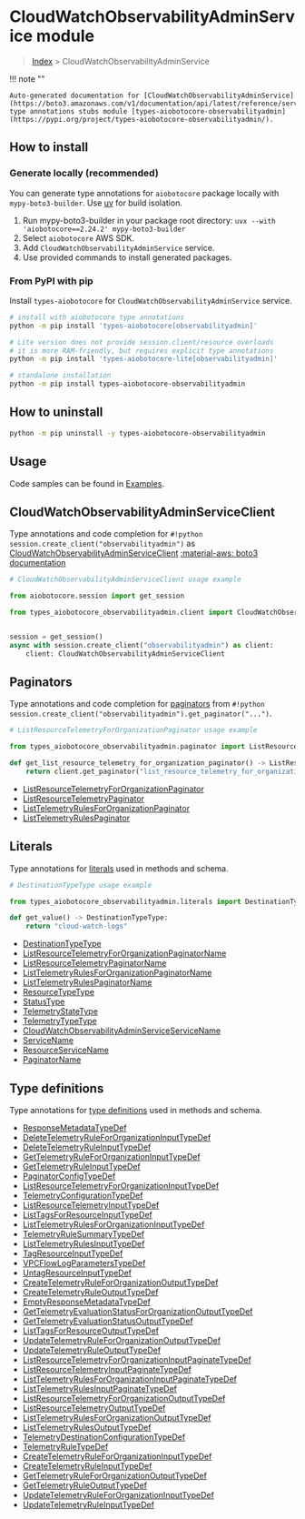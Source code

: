 # CloudWatchObservabilityAdminService module

> [Index](../README.md) > CloudWatchObservabilityAdminService


!!! note ""

    Auto-generated documentation for [CloudWatchObservabilityAdminService](https://boto3.amazonaws.com/v1/documentation/api/latest/reference/services/observabilityadmin.html#cloudwatchobservabilityadminservice)
    type annotations stubs module [types-aiobotocore-observabilityadmin](https://pypi.org/project/types-aiobotocore-observabilityadmin/).

## How to install

### Generate locally (recommended)

You can generate type annotations for `aiobotocore` package locally with `mypy-boto3-builder`.
Use [uv](https://docs.astral.sh/uv/getting-started/installation/) for build isolation.

1. Run mypy-boto3-builder in your package root directory: `uvx --with 'aiobotocore==2.24.2' mypy-boto3-builder`
1. Select `aiobotocore` AWS SDK.
1. Add `CloudWatchObservabilityAdminService` service.
1. Use provided commands to install generated packages.



### From PyPI with pip

Install `types-aiobotocore` for `CloudWatchObservabilityAdminService` service.

```bash
# install with aiobotocore type annotations
python -m pip install 'types-aiobotocore[observabilityadmin]'

# Lite version does not provide session.client/resource overloads
# it is more RAM-friendly, but requires explicit type annotations
python -m pip install 'types-aiobotocore-lite[observabilityadmin]'

# standalone installation
python -m pip install types-aiobotocore-observabilityadmin
```



## How to uninstall

```bash
python -m pip uninstall -y types-aiobotocore-observabilityadmin
```

## Usage

Code samples can be found in [Examples](./usage.md).

## CloudWatchObservabilityAdminServiceClient

Type annotations and code completion for  `#!python session.create_client("observabilityadmin")` as [CloudWatchObservabilityAdminServiceClient](./client.md)
[:material-aws: boto3 documentation](https://boto3.amazonaws.com/v1/documentation/api/latest/reference/services/observabilityadmin.html#CloudWatchObservabilityAdminService.Client)

```python
# CloudWatchObservabilityAdminServiceClient usage example

from aiobotocore.session import get_session

from types_aiobotocore_observabilityadmin.client import CloudWatchObservabilityAdminServiceClient


session = get_session()
async with session.create_client("observabilityadmin") as client:
    client: CloudWatchObservabilityAdminServiceClient
```


## Paginators

Type annotations and code completion for
[paginators](./paginators.md)
from `#!python session.create_client("observabilityadmin").get_paginator("...")`.

```python
# ListResourceTelemetryForOrganizationPaginator usage example

from types_aiobotocore_observabilityadmin.paginator import ListResourceTelemetryForOrganizationPaginator

def get_list_resource_telemetry_for_organization_paginator() -> ListResourceTelemetryForOrganizationPaginator:
    return client.get_paginator("list_resource_telemetry_for_organization"))
```

- [ListResourceTelemetryForOrganizationPaginator](./paginators.md#listresourcetelemetryfororganizationpaginator)
- [ListResourceTelemetryPaginator](./paginators.md#listresourcetelemetrypaginator)
- [ListTelemetryRulesForOrganizationPaginator](./paginators.md#listtelemetryrulesfororganizationpaginator)
- [ListTelemetryRulesPaginator](./paginators.md#listtelemetryrulespaginator)








## Literals

Type annotations for [literals](./literals.md) used in methods and schema.

```python
# DestinationTypeType usage example

from types_aiobotocore_observabilityadmin.literals import DestinationTypeType

def get_value() -> DestinationTypeType:
    return "cloud-watch-logs"
```

- [DestinationTypeType](./literals.md#destinationtypetype)
- [ListResourceTelemetryForOrganizationPaginatorName](./literals.md#listresourcetelemetryfororganizationpaginatorname)
- [ListResourceTelemetryPaginatorName](./literals.md#listresourcetelemetrypaginatorname)
- [ListTelemetryRulesForOrganizationPaginatorName](./literals.md#listtelemetryrulesfororganizationpaginatorname)
- [ListTelemetryRulesPaginatorName](./literals.md#listtelemetryrulespaginatorname)
- [ResourceTypeType](./literals.md#resourcetypetype)
- [StatusType](./literals.md#statustype)
- [TelemetryStateType](./literals.md#telemetrystatetype)
- [TelemetryTypeType](./literals.md#telemetrytypetype)
- [CloudWatchObservabilityAdminServiceServiceName](./literals.md#cloudwatchobservabilityadminserviceservicename)
- [ServiceName](./literals.md#servicename)
- [ResourceServiceName](./literals.md#resourceservicename)
- [PaginatorName](./literals.md#paginatorname)




## Type definitions

Type annotations for [type definitions](./type_defs.md) used in methods and schema.

- [ResponseMetadataTypeDef](./type_defs.md#responsemetadatatypedef)
- [DeleteTelemetryRuleForOrganizationInputTypeDef](./type_defs.md#deletetelemetryrulefororganizationinputtypedef)
- [DeleteTelemetryRuleInputTypeDef](./type_defs.md#deletetelemetryruleinputtypedef)
- [GetTelemetryRuleForOrganizationInputTypeDef](./type_defs.md#gettelemetryrulefororganizationinputtypedef)
- [GetTelemetryRuleInputTypeDef](./type_defs.md#gettelemetryruleinputtypedef)
- [PaginatorConfigTypeDef](./type_defs.md#paginatorconfigtypedef)
- [ListResourceTelemetryForOrganizationInputTypeDef](./type_defs.md#listresourcetelemetryfororganizationinputtypedef)
- [TelemetryConfigurationTypeDef](./type_defs.md#telemetryconfigurationtypedef)
- [ListResourceTelemetryInputTypeDef](./type_defs.md#listresourcetelemetryinputtypedef)
- [ListTagsForResourceInputTypeDef](./type_defs.md#listtagsforresourceinputtypedef)
- [ListTelemetryRulesForOrganizationInputTypeDef](./type_defs.md#listtelemetryrulesfororganizationinputtypedef)
- [TelemetryRuleSummaryTypeDef](./type_defs.md#telemetryrulesummarytypedef)
- [ListTelemetryRulesInputTypeDef](./type_defs.md#listtelemetryrulesinputtypedef)
- [TagResourceInputTypeDef](./type_defs.md#tagresourceinputtypedef)
- [VPCFlowLogParametersTypeDef](./type_defs.md#vpcflowlogparameterstypedef)
- [UntagResourceInputTypeDef](./type_defs.md#untagresourceinputtypedef)
- [CreateTelemetryRuleForOrganizationOutputTypeDef](./type_defs.md#createtelemetryrulefororganizationoutputtypedef)
- [CreateTelemetryRuleOutputTypeDef](./type_defs.md#createtelemetryruleoutputtypedef)
- [EmptyResponseMetadataTypeDef](./type_defs.md#emptyresponsemetadatatypedef)
- [GetTelemetryEvaluationStatusForOrganizationOutputTypeDef](./type_defs.md#gettelemetryevaluationstatusfororganizationoutputtypedef)
- [GetTelemetryEvaluationStatusOutputTypeDef](./type_defs.md#gettelemetryevaluationstatusoutputtypedef)
- [ListTagsForResourceOutputTypeDef](./type_defs.md#listtagsforresourceoutputtypedef)
- [UpdateTelemetryRuleForOrganizationOutputTypeDef](./type_defs.md#updatetelemetryrulefororganizationoutputtypedef)
- [UpdateTelemetryRuleOutputTypeDef](./type_defs.md#updatetelemetryruleoutputtypedef)
- [ListResourceTelemetryForOrganizationInputPaginateTypeDef](./type_defs.md#listresourcetelemetryfororganizationinputpaginatetypedef)
- [ListResourceTelemetryInputPaginateTypeDef](./type_defs.md#listresourcetelemetryinputpaginatetypedef)
- [ListTelemetryRulesForOrganizationInputPaginateTypeDef](./type_defs.md#listtelemetryrulesfororganizationinputpaginatetypedef)
- [ListTelemetryRulesInputPaginateTypeDef](./type_defs.md#listtelemetryrulesinputpaginatetypedef)
- [ListResourceTelemetryForOrganizationOutputTypeDef](./type_defs.md#listresourcetelemetryfororganizationoutputtypedef)
- [ListResourceTelemetryOutputTypeDef](./type_defs.md#listresourcetelemetryoutputtypedef)
- [ListTelemetryRulesForOrganizationOutputTypeDef](./type_defs.md#listtelemetryrulesfororganizationoutputtypedef)
- [ListTelemetryRulesOutputTypeDef](./type_defs.md#listtelemetryrulesoutputtypedef)
- [TelemetryDestinationConfigurationTypeDef](./type_defs.md#telemetrydestinationconfigurationtypedef)
- [TelemetryRuleTypeDef](./type_defs.md#telemetryruletypedef)
- [CreateTelemetryRuleForOrganizationInputTypeDef](./type_defs.md#createtelemetryrulefororganizationinputtypedef)
- [CreateTelemetryRuleInputTypeDef](./type_defs.md#createtelemetryruleinputtypedef)
- [GetTelemetryRuleForOrganizationOutputTypeDef](./type_defs.md#gettelemetryrulefororganizationoutputtypedef)
- [GetTelemetryRuleOutputTypeDef](./type_defs.md#gettelemetryruleoutputtypedef)
- [UpdateTelemetryRuleForOrganizationInputTypeDef](./type_defs.md#updatetelemetryrulefororganizationinputtypedef)
- [UpdateTelemetryRuleInputTypeDef](./type_defs.md#updatetelemetryruleinputtypedef)

